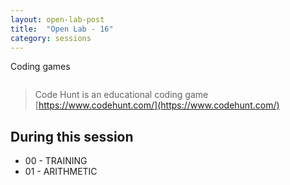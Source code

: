 ```yaml
---
layout: open-lab-post
title:  "Open Lab - 16"
category: sessions
---
```

Coding games

<span class="image right"><img src="/src/assets/images/128px-Mad_scientist_transparent_background.svg.png" alt=""></span>

> Code Hunt is an educational coding game [https://www.codehunt.com/](https://www.codehunt.com/)

## During this session
* 00 - TRAINING
* 01 - ARITHMETIC